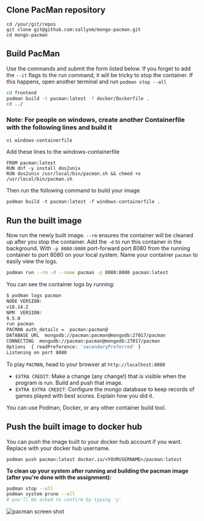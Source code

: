 ## Clone PacMan repository

```
cd /your/git/repos
git clone git@github.com:sallyom/mongo-pacman.git
cd mongo-pacman
```

## Build PacMan

Use the commands and submit the form listed below.
If you forget to add the `--it` flags to the run command, it will be tricky to stop the container.
If this happens, open another terminal and run `podman stop --all`

```bash
cd frontend
podman build -t pacman:latest -f docker/Dockerfile .
cd ../
```

### Note: For people on windows, create another Containerfile with the following lines and build it
```bash
vi windows-containerfile
```
Add these lines to the windows-containerfile
```
FROM pacman:latest
RUN dnf -y install dos2unix
RUN dos2unix /usr/local/bin/pacman.sh && chmod +x /usr/local/bin/pacman.sh
```
Then run the following command to build your image
```
podman build -t pacman:latest -f windows-containerfile .
```

## Run the built image

Now run the newly built image. `--rm` ensures the container will be cleaned up after you stop the container.
Add the `-d` to run this container in the background.
With `-p 8080:8080` port-forward port 8080 from the running container to port 8080 on your local system.
Name your container `pacman` to easily view the logs.

```bash
podman run --rm -d --name pacman -p 8080:8080 pacman:latest
```

You can see the container logs by running:

```bash
$ podman logs pacman
NODE VERSION:
v18.14.2
NPM  VERSION:
9.5.0
run pacman
PACMAN auth_details =  pacman:pacman@
DATABASE URL  mongodb://pacman:pacman@mongodb:27017/pacman
CONNECTING  mongodb://pacman:pacman@mongodb:27017/pacman
Options  { readPreference: 'secondaryPreferred' }
Listening on port 8080
```

To play `PACMAN`, head to your browser at `http://localhost:8080`

* `EXTRA CREDIT`: Make a change (any change!) that is visible when the program is run. Build and push that image.
* `EXTRA EXTRA CREDIT`: Configure the mongo database to keep records of games played with best scores. Explain how you did it.

You can use Podman, Docker, or any other container build tool.

## Push the built image to docker hub

You can push the image built to your docker hub account if you want. Replace **<YOURUSERNAME>** with your docker hub username.

```
podman push pacman:latest docker.io/<YOURUSERNAME>/pacman:latest
```

**To clean up your system after running and building the pacman image (after you're done with the assignment):**

```bash
podman stop --all
podman system prune --all
# you'll be asked to confirm by typing 'y'
```

![pacman screen shot](./screenshot.png)
